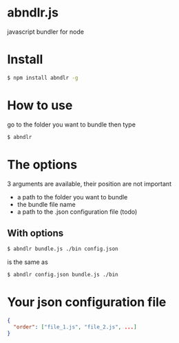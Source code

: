 # abndlr.js
javascript bundler for node

# Install
```bash
$ npm install abndlr -g
```

# How to use
go to the folder you want to bundle then type
```bash
$ abndlr
```
# The options
3 arguments are available, their position are not important
* a path to the folder you want to bundle
* the bundle file name
* a path to the .json configuration file (todo)

## With options
```bash
$ abndlr bundle.js ./bin config.json
```
is the same as
```bash
$ abndlr config.json bundle.js ./bin 
```

# Your json configuration file
```json
{
  "order": ["file_1.js", "file_2.js", ...]
}
```
